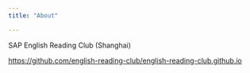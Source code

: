 ```yaml
---
title: "About"

---
```



SAP English Reading Club (Shanghai)


https://github.com/english-reading-club/english-reading-club.github.io
